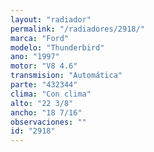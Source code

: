 ```yaml
---
layout: "radiador"
permalink: "/radiadores/2918/"
marca: "Ford"
modelo: "Thunderbird"
ano: "1997"
motor: "V8 4.6"
transmision: "Automática"
parte: "432344"
clima: "Con clima"
alto: "22 3/8"
ancho: "18 7/16"
observaciones: ""
id: "2918"
---
```


